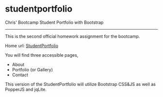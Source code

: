 # studentportfolio
Chris' Bootcamp Student Portfolio with Bootstrap

---

This is the second official homework assignment for the bootcamp. 

Home url: [StudentPortfolio](chrisp-dev.github.io/studentportfolio)

You will find three accessible pages, 
* About
* Portfolio (or Gallery)
* Contact

This version of the StudentPortfolio will utilize Bootstrap CSS&JS as well as PopperJS and jqLite.
